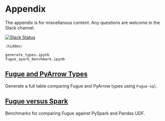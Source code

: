 # Appendix

The appendix is for miscellanous content. Any questions are welcome in the Slack channel.

[![Slack Status](https://img.shields.io/badge/slack-join_chat-white.svg?logo=slack&style=social)](https://join.slack.com/t/fugue-project/shared_invite/zt-jl0pcahu-KdlSOgi~fP50TZWmNxdWYQ)


```{toctree}
:hidden:

generate_types.ipynb
fugue_spark_benchmark.ipynb
```

## [Fugue and PyArrow Types](generate_types.ipynb)
Generate a full table comparing Fugue and PyArrow types using `Fugue-sql`. 

## [Fugue versus Spark](fugue_spark_benchmark.ipynb)
Benchmarks for comparing Fugue against PySpark and Pandas UDF.
